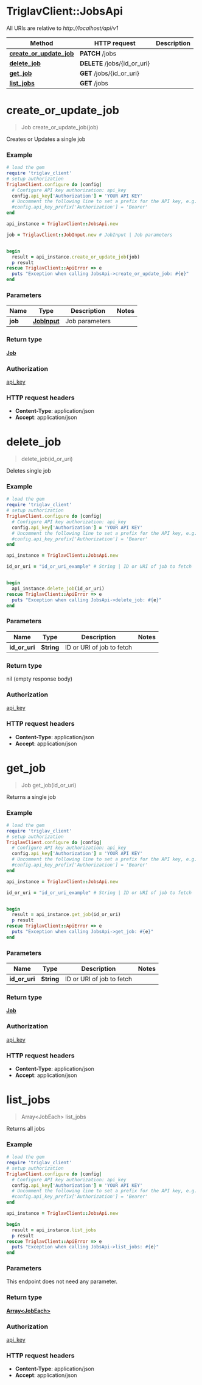 # TriglavClient::JobsApi

All URIs are relative to *http://localhost/api/v1*

Method | HTTP request | Description
------------- | ------------- | -------------
[**create_or_update_job**](JobsApi.md#create_or_update_job) | **PATCH** /jobs | 
[**delete_job**](JobsApi.md#delete_job) | **DELETE** /jobs/{id_or_uri} | 
[**get_job**](JobsApi.md#get_job) | **GET** /jobs/{id_or_uri} | 
[**list_jobs**](JobsApi.md#list_jobs) | **GET** /jobs | 


# **create_or_update_job**
> Job create_or_update_job(job)



Creates or Updates a single job

### Example
```ruby
# load the gem
require 'triglav_client'
# setup authorization
TriglavClient.configure do |config|
  # Configure API key authorization: api_key
  config.api_key['Authorization'] = 'YOUR API KEY'
  # Uncomment the following line to set a prefix for the API key, e.g. 'Bearer' (defaults to nil)
  #config.api_key_prefix['Authorization'] = 'Bearer'
end

api_instance = TriglavClient::JobsApi.new

job = TriglavClient::JobInput.new # JobInput | Job parameters


begin
  result = api_instance.create_or_update_job(job)
  p result
rescue TriglavClient::ApiError => e
  puts "Exception when calling JobsApi->create_or_update_job: #{e}"
end
```

### Parameters

Name | Type | Description  | Notes
------------- | ------------- | ------------- | -------------
 **job** | [**JobInput**](JobInput.md)| Job parameters | 

### Return type

[**Job**](Job.md)

### Authorization

[api_key](../README.md#api_key)

### HTTP request headers

 - **Content-Type**: application/json
 - **Accept**: application/json



# **delete_job**
> delete_job(id_or_uri)



Deletes single job

### Example
```ruby
# load the gem
require 'triglav_client'
# setup authorization
TriglavClient.configure do |config|
  # Configure API key authorization: api_key
  config.api_key['Authorization'] = 'YOUR API KEY'
  # Uncomment the following line to set a prefix for the API key, e.g. 'Bearer' (defaults to nil)
  #config.api_key_prefix['Authorization'] = 'Bearer'
end

api_instance = TriglavClient::JobsApi.new

id_or_uri = "id_or_uri_example" # String | ID or URI of job to fetch


begin
  api_instance.delete_job(id_or_uri)
rescue TriglavClient::ApiError => e
  puts "Exception when calling JobsApi->delete_job: #{e}"
end
```

### Parameters

Name | Type | Description  | Notes
------------- | ------------- | ------------- | -------------
 **id_or_uri** | **String**| ID or URI of job to fetch | 

### Return type

nil (empty response body)

### Authorization

[api_key](../README.md#api_key)

### HTTP request headers

 - **Content-Type**: application/json
 - **Accept**: application/json



# **get_job**
> Job get_job(id_or_uri)



Returns a single job

### Example
```ruby
# load the gem
require 'triglav_client'
# setup authorization
TriglavClient.configure do |config|
  # Configure API key authorization: api_key
  config.api_key['Authorization'] = 'YOUR API KEY'
  # Uncomment the following line to set a prefix for the API key, e.g. 'Bearer' (defaults to nil)
  #config.api_key_prefix['Authorization'] = 'Bearer'
end

api_instance = TriglavClient::JobsApi.new

id_or_uri = "id_or_uri_example" # String | ID or URI of job to fetch


begin
  result = api_instance.get_job(id_or_uri)
  p result
rescue TriglavClient::ApiError => e
  puts "Exception when calling JobsApi->get_job: #{e}"
end
```

### Parameters

Name | Type | Description  | Notes
------------- | ------------- | ------------- | -------------
 **id_or_uri** | **String**| ID or URI of job to fetch | 

### Return type

[**Job**](Job.md)

### Authorization

[api_key](../README.md#api_key)

### HTTP request headers

 - **Content-Type**: application/json
 - **Accept**: application/json



# **list_jobs**
> Array&lt;JobEach&gt; list_jobs



Returns all jobs

### Example
```ruby
# load the gem
require 'triglav_client'
# setup authorization
TriglavClient.configure do |config|
  # Configure API key authorization: api_key
  config.api_key['Authorization'] = 'YOUR API KEY'
  # Uncomment the following line to set a prefix for the API key, e.g. 'Bearer' (defaults to nil)
  #config.api_key_prefix['Authorization'] = 'Bearer'
end

api_instance = TriglavClient::JobsApi.new

begin
  result = api_instance.list_jobs
  p result
rescue TriglavClient::ApiError => e
  puts "Exception when calling JobsApi->list_jobs: #{e}"
end
```

### Parameters
This endpoint does not need any parameter.

### Return type

[**Array&lt;JobEach&gt;**](JobEach.md)

### Authorization

[api_key](../README.md#api_key)

### HTTP request headers

 - **Content-Type**: application/json
 - **Accept**: application/json



